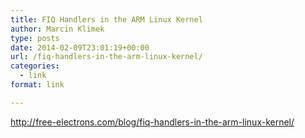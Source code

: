 ```yaml
---
title: FIQ Handlers in the ARM Linux Kernel
author: Marcin Klimek
type: posts
date: 2014-02-09T23:01:19+00:00
url: /fiq-handlers-in-the-arm-linux-kernel/
categories:
  - link
format: link

---
```

<http://free-electrons.com/blog/fiq-handlers-in-the-arm-linux-kernel/>

&nbsp;